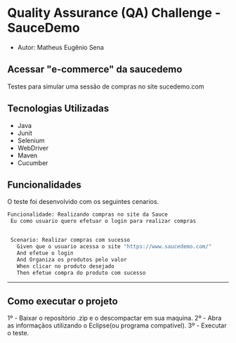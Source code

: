 # Quality Assurance (QA) Challenge - SauceDemo

* Autor: Matheus Eugênio Sena

## Acessar "e-commerce" da saucedemo

Testes para simular uma sessão de compras no site sucedemo.com

## Tecnologias Utilizadas

 - Java 
 - Junit 
 - Selenium 
 - WebDriver 
 - Maven
 - Cucumber
 
 ##  Funcionalidades
 
 O teste foi desenvolvido com os seguintes cenarios.
 
 ```bash
Funcionalidade: Realizando compras no site da Sauce
  Eu como usuario quero efetuar o login para realizar compras 

 
  Scenario: Realizar compras com sucesso
    Given que o usuario acessa o site "https://www.saucedemo.com/"
    And efetue o login
    And Organiza os produtos pelo valor
    When clicar no produto desejado
    Then efetue compra do produto com sucesso
 ```

---

## Como executar o projeto

1º - Baixar o repositório .zip e o descompactar em sua maquina.
2º - Abra as informaçãos utilizando o Eclipse(ou programa compativel).
3º - Executar o teste.
